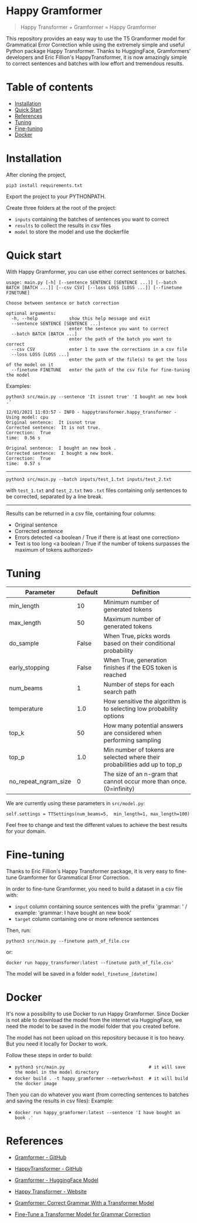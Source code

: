 # Happy Gramformer

> Happy Transformer + Gramformer = Happy Gramformer

This repository provides an easy way to use the T5 Gramformer model for Grammatical Error Correction while using the extremely simple and useful Python package Happy Transformer. Thanks to HuggingFace, Gramformers' developers and Eric Fillion's HappyTransformer, it is now amazingly simple to correct sentences and batches with low effort and tremendous results.

# Table of contents

- [Installation](#installation)
- [Quick Start](#quick-start)
- [References](#references)
- [Tuning](#tuning)
- [Fine-tuning](#fine-tuning)
- [Docker](#docker)

# Installation

After cloning the project,

```
pip3 install requirements.txt
```

Export the project to your PYTHONPATH.

Create three folders at the root of the project: 
- `inputs` containing the batches of sentences you want to correct
- `results` to collect the results in csv files
- `model` to store the model and use the dockerfile

# Quick start

With Happy Gramformer, you can use either correct sentences or batches.

```
usage: main.py [-h] [--sentence SENTENCE [SENTENCE ...]] [--batch BATCH [BATCH ...]] [--csv CSV] [--loss LOSS [LOSS ...]] [--finetune FINETUNE]

Choose between sentence or batch correction

optional arguments:
  -h, --help            show this help message and exit
  --sentence SENTENCE [SENTENCE ...]
                        enter the sentence you want to correct
  --batch BATCH [BATCH ...]
                        enter the path of the batch you want to correct
  --csv CSV             enter 1 to save the corrections in a csv file
  --loss LOSS [LOSS ...]
                        enter the path of the file(s) to get the loss of the model on it
  --finetune FINETUNE   enter the path of the csv file for fine-tuning the model
```
  
Examples: 
  
```
python3 src/main.py --sentence 'It issnot true' 'I bought an new book .'
```
```
12/01/2021 11:03:57 - INFO - happytransformer.happy_transformer -   Using model: cpu
Original sentence:  It issnot true
Corrected sentence:  It is not true.
Correction:  True
time:  0.56 s

Original sentence:  I bought an new book .
Corrected sentence:  I bought a new book.
Correction:  True
time:  0.57 s
```

-------

```
python3 src/main.py --batch inputs/test_1.txt inputs/test_2.txt
```

with `test_1.txt` and `test_2.txt` two `.txt` files containing only sentences to be corrected, separated by a line break.

-------

Results can be returned in a csv file, containing four columns:
- Original sentence <the inputs>
- Corrected sentence <the results>
- Errors detected <a boolean / True if there is at least one correction>
- Text is too long <a boolean / True if the number of tokens surpasses the maximum of tokens authorized>

# Tuning

<table> <thead> <tr> <th>Parameter</th> <th>Default</th> <th>Definition</th> </tr> </thead> <tbody> <tr> <td>min_length</td> <td>10</td> <td>Minimum number of generated tokens</td> </tr> <tr> <td>max_length</td> <td>50</td> <td>Maximum number of generated tokens</td> </tr> <tr> <td>do_sample</td> <td>False</td> <td>When True, picks words based on their conditional probability</td> </tr> <tr> <td>early_stopping</td> <td>False</td> <td>When True, generation finishes if the EOS token is reached</td> </tr> <tr> <td>num_beams</td> <td>1</td> <td>Number of steps for each search path</td> </tr> <tr> <td>temperature</td> <td>1.0</td> <td>How sensitive the algorithm is to selecting low probability options</td> </tr> <tr> <td>top_k</td> <td>50</td> <td>How many potential answers are considered when performing sampling</td> </tr> <tr> <td>top_p</td> <td>1.0</td> <td>Min number of tokens are selected where their probabilities add up to top_p</td> </tr> <tr> <td>no_repeat_ngram_size</td> <td>0</td> <td>The size of an n-gram that cannot occur more than once. (0=infinity)</td> </tr> </tbody> </table>

We are currently using these parameters in `src/model.py`: 
```
self.settings = TTSettings(num_beams=5,  min_length=1, max_length=100)
```

Feel free to change and test the different values to achieve the best results for your domain.
  
# Fine-tuning

Thanks to Eric Fillion's Happy Transformer package, it is very easy to fine-tune Gramformer for Grammatical Error Correction.
  
In order to fine-tune Gramformer, you need to build a dataset in a csv file with:
  - `input` column containing source sentences with the prefix 'grammar: ' / example: 'grammar: I have bought an new book'
  - `target` column containing one or more reference sentences
  
Then, run:
```
python3 src/main.py --finetune path_of_file.csv
```
  
or:
```
docker run happy_transformer:latest --finetune path_of_file.csv'
```

The model will be saved in a folder `model_finetune_[datetime]`
  
# Docker

It's now a possibility to use Docker to run Happy Gramformer. Since Docker is not able to download the model from the internet via HuggingFace, we need the model to be saved in the model folder that you created before. 
  
The model has not been upload on this repository because it is too heavy. But you need it locally for Docker to work.
  
Follow these steps in order to build:

- `python3 src/main.py                                # it will save the model in the model directory` 
- `docker build . -t happy_gramformer --network=host  # it will build the docker image`
  
Then you can do whatever you want (from correcting sentences to batches and saving the results in csv files):
Example:
- `docker run happy_gramformer:latest --sentence 'I have bought an book .'`

# References

- [Gramformer - GitHub](https://github.com/PrithivirajDamodaran/Gramformer)
- [HappyTransformer - GitHub](https://github.com/EricFillion/happy-transformer)

- [Gramformer - HuggingFace Model](https://huggingface.co/prithivida/grammar_error_correcter_v1)
- [Happy Transformer - Website](http://happytransformer.com/)

- [Gramformer: Correct Grammar With a Transformer Model](https://www.vennify.ai/gramformer-correct-grammar-transformer-nlp/)
- [Fine-Tune a Transformer Model for Grammar Correction](https://www.vennify.ai/fine-tune-grammar-correction/)
